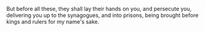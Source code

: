 But before all these, they shall lay their hands on you, and persecute you, delivering you up to the synagogues, and into prisons, being brought before kings and rulers for my name's sake.

